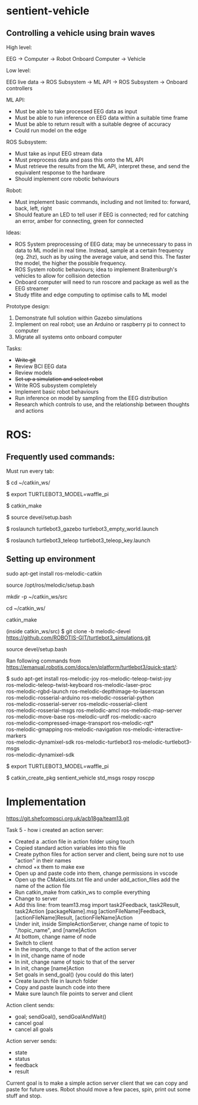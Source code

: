 # sentient-vehicle

## Controlling a vehicle using brain waves

High level:

EEG -> Computer -> Robot Onboard Computer -> Vehicle 

Low level:

EEG live data -> ROS Subsystem -> ML API -> ROS Subsystem -> Onboard controllers 

ML API:
- Must be able to take processed EEG data as input 
- Must be able to run inference on EEG data within a suitable time frame 
- Must be able to return result with a suitable degree of accuracy 
- Could run model on the edge

ROS Subsystem:
- Must take as input EEG stream data
- Must preprocess data and pass this onto the ML API 
- Must retrieve the results from the ML API, interpret these, and send the equivalent response to the hardware 
- Should implement core robotic behaviours 

Robot:
- Must implement basic commands, including and not limited to: forward, back, left, right 
- Should feature an LED to tell user if EEG is connected; red for catching an error, amber for connecting, green for connected

Ideas:
- ROS System preprocessing of EEG data; may be unnecessary to pass in data to ML model in real time. Instead, sample at a certain frequency (eg. 2hz), such as by using the average value, and send this. The faster the model, the higher the possible frequency.
- ROS System robotic behaviours; idea to implement Braitenburgh's vehicles to allow for collision detection 
- Onboard computer will need to run roscore and package as well as the EEG streamer 
- Study tflite and edge computing to optimise calls to ML model 

Prototype design:
1. Demonstrate full solution within Gazebo simulations
2. Implement on real robot; use an Arduino or raspberry pi to connect to computer 
3. Migrate all systems onto onboard computer 

Tasks:
- ~~Write git~~
- Review BCI EEG data
- Review models
- ~~Set up a simulation and select robot~~
- Write ROS subsystem completely
- Implement basic robot behaviours 
- Run inference on model by sampling from the EEG distribution
- Research which controls to use, and the relationship between thoughts and actions

# ROS:

## Frequently used commands:

Must run every tab:

$ cd ~/catkin_ws/

$ export TURTLEBOT3_MODEL=waffle_pi

$ catkin_make

$ source devel/setup.bash

$ roslaunch turtlebot3_gazebo turtlebot3_empty_world.launch

$ roslaunch turtlebot3_teleop turtlebot3_teleop_key.launch

## Setting up environment

sudo apt-get install ros-melodic-catkin

source /opt/ros/melodic/setup.bash

mkdir -p ~/catkin_ws/src

cd ~/catkin_ws/

catkin_make

(inside catkin_ws/src) $ git clone -b melodic-devel https://github.com/ROBOTIS-GIT/turtlebot3_simulations.git

source devel/setup.bash

Ran following commands from https://emanual.robotis.com/docs/en/platform/turtlebot3/quick-start/:

$ sudo apt-get install ros-melodic-joy ros-melodic-teleop-twist-joy \
  ros-melodic-teleop-twist-keyboard ros-melodic-laser-proc \
  ros-melodic-rgbd-launch ros-melodic-depthimage-to-laserscan \
  ros-melodic-rosserial-arduino ros-melodic-rosserial-python \
  ros-melodic-rosserial-server ros-melodic-rosserial-client \
  ros-melodic-rosserial-msgs ros-melodic-amcl ros-melodic-map-server \
  ros-melodic-move-base ros-melodic-urdf ros-melodic-xacro \
  ros-melodic-compressed-image-transport ros-melodic-rqt* \
  ros-melodic-gmapping ros-melodic-navigation ros-melodic-interactive-markers \
  ros-melodic-dynamixel-sdk ros-melodic-turtlebot3 ros-melodic-turtlebot3-msgs \
  ros-melodic-dynamixel-sdk

$ export TURTLEBOT3_MODEL=waffle_pi

$ catkin_create_pkg sentient_vehicle std_msgs rospy roscpp

# Implementation

https://git.shefcompsci.org.uk/acb18ga/team13.git



Task 5 - how i created an action server:
- Created a .action file in action folder using touch
- Copied standard action variables into this file
- Create python files for action server and client, being sure not to use "action" in their names
- chmod +x them to make exe
- Open up and paste code into them, change permissions in vscode
- Open up the CMakeLists.txt file and under add_action_files add the name of the action file
- Run catkin_make from catkin_ws to complie everything
- Change to server
- Add this line:
	from team13.msg import task2Feedback, task2Result, task2Action
	     [packageName].msg  [actionFileName]Feedback, [actionFileName]Result, [actionFileName]Action
- Under init, inside SimpleActionServer, change name of topic to "/topic_name", and [name]Action
- At bottom, change name of node 
- Switch to client
- In the imports, change to that of the action server
- In init, change name of node
- In init, change name of topic to that of the server 
- In init, change [name]Action
- Set goals in send_goal() (you could do this later)
- Create launch file in launch folder
- Copy and paste launch code into there
- Make sure launch file points to server and client



Action client sends:
- goal; sendGoal(), sendGoalAndWait()
- cancel goal
- cancel all goals

Action server sends:
- state
- status
- feedback 
- result


Current goal is to make a simple action server client that we can copy and paste for future uses. Robot should move a few paces, spin, print out some stuff and stop.
